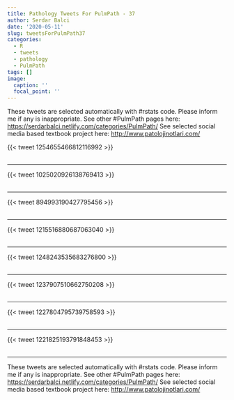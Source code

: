 ```yaml
---
title: Pathology Tweets For PulmPath - 37
author: Serdar Balci
date: '2020-05-11'
slug: tweetsForPulmPath37
categories:
  - R
  - tweets
  - pathology
  - PulmPath
tags: []
image:
  caption: ''
  focal_point: ''
---
```



These tweets are selected automatically with #rstats code. Please inform me if any is inappropriate.
See other #PulmPath pages here: https://serdarbalci.netlify.com/categories/PulmPath/ 
See selected social media based textbook project here: http://www.patolojinotlari.com/

{{< tweet 1254655466812116992 >}}
<br>
<br>
<hr>
{{< tweet 1025020926138769413 >}}
<br>
<br>
<hr>
{{< tweet 894993190427795456 >}}
<br>
<br>
<hr>
{{< tweet 1215516880687063040 >}}
<br>
<br>
<hr>
{{< tweet 1248243535683276800 >}}
<br>
<br>
<hr>
{{< tweet 1237907510662750208 >}}
<br>
<br>
<hr>
{{< tweet 1227804795739758593 >}}
<br>
<br>
<hr>
{{< tweet 1221825193791848453 >}}
<br>
<br>
<hr>


These tweets are selected automatically with #rstats code. Please inform me if any is inappropriate.
See other #PulmPath pages here: https://serdarbalci.netlify.com/categories/PulmPath/ 
See selected social media based textbook project here: http://www.patolojinotlari.com/
